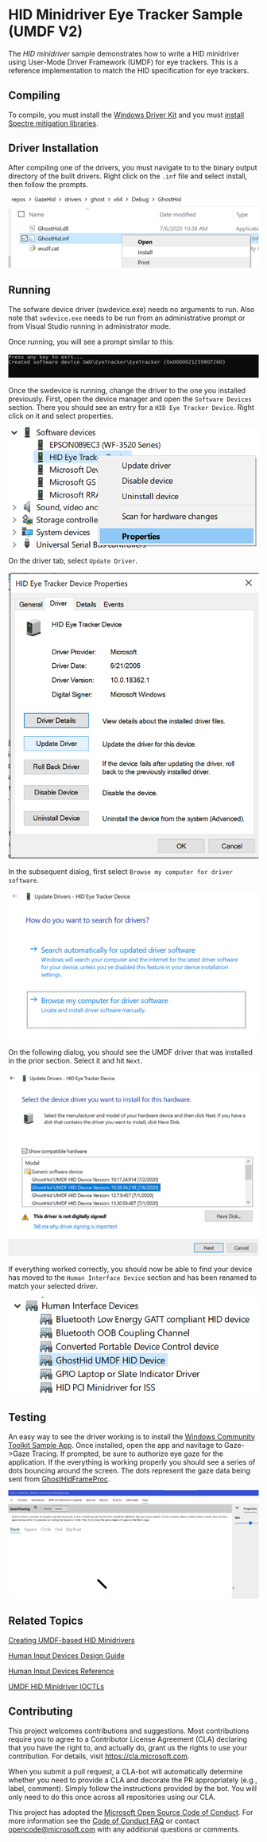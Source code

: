 # HID Minidriver Eye Tracker Sample (UMDF V2)

The *HID minidriver* sample demonstrates how to write a HID minidriver using User-Mode Driver Framework (UMDF) for eye trackers. This is a reference implementation to match the HID specification for eye trackers.

## Compiling

To compile, you must install the [Windows Driver Kit](https://docs.microsoft.com/en-us/windows-hardware/drivers/download-the-wdk) and you must [install Spectre mitigation libraries](https://devblogs.microsoft.com/cppblog/spectre-mitigations-in-msvc/).

## Driver Installation

After compiling one of the drivers, you must navigate to to the binary output directory of the built drivers. Right click on the `.inf` file and select install, then follow the prompts.

![Driver Install](assets/images/Driver_Install.png)

## Running

The sofware device driver (swdevice.exe) needs no arguments to run. Also note that `swdevice.exe` needs to be run from an administrative prompt or from Visual Studio running in administrator mode.

Once running, you will see a prompt similar to this:

![swdevice running](assets/images/Running_Swdevice.png)

Once the swdevice is running, change the driver to the one you installed previously. First, open the device manager and open the `Software Devices` section. There you should see an entry for a `HID Eye Tracker Device`. Right click on it and select properties.

![HID Eye Tracker Device](assets/images/HID_Eye_Tracker_Device.png)

On the driver tab, select `Update Driver`.

![Update Driver](assets/images/Update_Driver.png)

In the subsequent dialog, first select `Browse my computer for driver software`.

![Browse my computer for driver software](assets/images/Browse_for_Driver.png)

On the following dialog, you should see the UMDF driver that was installed in the prior section. Select it and hit `Next`.

![Select Driver](assets/images/Select_Driver.png)

If everything worked correctly, you should now be able to find your device has moved to the `Human Interface Device` section and has been renamed to match your selected driver.

![Driver Installed](assets/images/Driver_Installed.png)

## Testing

An easy way to see the driver working is to install the [Windows Community Toolkit Sample App](https://www.microsoft.com/en-us/p/windows-community-toolkit-sample-app/9nblggh4tlcq). Once 
installed, open the app and navitage to Gaze->Gaze Tracing. If prompted, be sure to authorize eye gaze for the application. If the everything is working properly
you should see a series of dots bouncing around the screen. The dots represent the gaze data being sent from [GhostHidFrameProc](drivers/ghost/GhostHid.c).

![Windows Community Toolkit - Test](assets/images/Windows_Community_Toolkit_Test.png)

## Related Topics

[Creating UMDF-based HID Minidrivers](http://msdn.microsoft.com/en-us/library/windows/hardware/hh439579)

[Human Input Devices Design Guide](http://msdn.microsoft.com/en-us/library/windows/hardware/ff539952)

[Human Input Devices Reference](http://msdn.microsoft.com/en-us/library/windows/hardware/ff539956)

[UMDF HID Minidriver IOCTLs](http://msdn.microsoft.com/en-us/library/windows/hardware/hh463977)

## Contributing

This project welcomes contributions and suggestions. Most contributions require you to
agree to a Contributor License Agreement (CLA) declaring that you have the right to,
and actually do, grant us the rights to use your contribution. For details, visit
https://cla.microsoft.com.

When you submit a pull request, a CLA-bot will automatically determine whether you need
to provide a CLA and decorate the PR appropriately (e.g., label, comment). Simply follow the
instructions provided by the bot. You will only need to do this once across all repositories using our CLA.

This project has adopted the [Microsoft Open Source Code of Conduct](https://opensource.microsoft.com/codeofconduct/).
For more information see the [Code of Conduct FAQ](https://opensource.microsoft.com/codeofconduct/faq/)
or contact [opencode@microsoft.com](mailto:opencode@microsoft.com) with any additional questions or comments.
